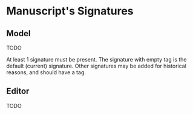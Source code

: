 # Manuscript's Signatures

## Model

TODO

At least 1 signature must be present. The signature with empty tag is the default (current) signature. Other signatures may be added for historical reasons, and should have a tag.

## Editor

TODO
